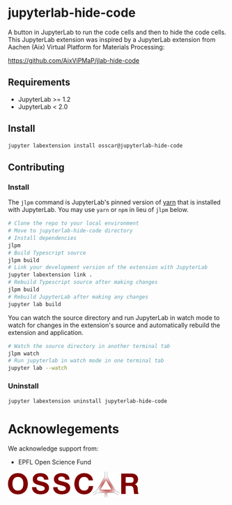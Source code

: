 # jupyterlab-hide-code

A button in JupyterLab to run the code cells and then to hide the code cells.
This JupyterLab extension was inspired by a JupyterLab extension from Aachen
(Aix) Virtual Platform for Materials Processing:

https://github.com/AixViPMaP/jlab-hide-code


## Requirements

* JupyterLab >= 1.2
* JupyterLab < 2.0


## Install

```bash
jupyter labextension install osscar@jupyterlab-hide-code
```

## Contributing

### Install

The `jlpm` command is JupyterLab's pinned version of
[yarn](https://yarnpkg.com/) that is installed with JupyterLab. You may use
`yarn` or `npm` in lieu of `jlpm` below.

```bash
# Clone the repo to your local environment
# Move to jupyterlab-hide-code directory
# Install dependencies
jlpm
# Build Typescript source
jlpm build
# Link your development version of the extension with JupyterLab
jupyter labextension link .
# Rebuild Typescript source after making changes
jlpm build
# Rebuild JupyterLab after making any changes
jupyter lab build
```

You can watch the source directory and run JupyterLab in watch mode to watch for changes in the extension's source and automatically rebuild the extension and application.

```bash
# Watch the source directory in another terminal tab
jlpm watch
# Run jupyterlab in watch mode in one terminal tab
jupyter lab --watch
```

### Uninstall

```bash
jupyter labextension uninstall jupyterlab-hide-code
```

# Acknowlegements

We acknowledge support from:
* EPFL Open Science Fund

<img src='./OSSCAR-logo.png' width='300'>
